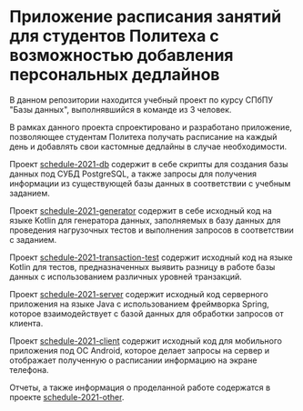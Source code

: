 # Приложение расписания занятий для студентов Политеха с возможностью добавления персональных дедлайнов

В данном репозитории находится учебный проект по курсу СПбПУ "Базы данных", выполнявшийся в команде из 3 человек.

В рамках данного проекта спроектировано и разработано приложение, позволяющее студентам Политеха получать расписание
на каждый день и добавлять свои кастомные дедлайны в случае необходимости.

Проект [schedule-2021-db](https://github.com/ADsty/schedule-2021/tree/master/schedule-2021-db) содержит в себе скрипты
для создания базы данных под СУБД PostgreSQL, а также запросы для получения информации из существующей базы данных в
соответствии с учебным заданием.

Проект [schedule-2021-generator](https://github.com/ADsty/schedule-2021/tree/master/schedule-2021-generator) содержит в
себе исходный код на языке Kotlin для генератора данных, заполняемых в базу данных для проведения нагрузочных тестов и 
выполнения запросов в соответствии с заданием.

Проект [schedule-2021-transaction-test](https://github.com/ADsty/schedule-2021/tree/master/schedule-2021-transaction-test)
содержит исходный код на языке Kotlin для тестов, предназначенных выявить разницу в работе базы данных с использованием
различных уровней транзакций.

Проект [schedule-2021-server](https://github.com/ADsty/schedule-2021/tree/master/schedule-2021-server) содержит исходный 
код серверного приложения на языке Java с использованием фреймворка Spring, которое взаимодействует с базой данных для 
обработки запросов от клиента.

Проект [schedule-2021-client](https://github.com/ADsty/schedule-2021/tree/master/schedule-2021-client) содержит исходный
код для мобильного приложения под ОС Android, которое делает запросы на сервер и отображает полученную о расписании
информацию на экране телефона.

Отчеты, а также информация о проделанной работе содержатся в проекте
[schedule-2021-other](https://github.com/ADsty/schedule-2021/tree/master/schedule-2021-other).